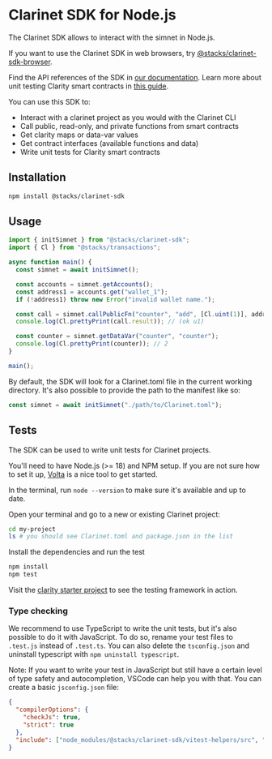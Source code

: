 # Clarinet SDK for Node.js

The Clarinet SDK allows to interact with the simnet in Node.js.

If you want to use the Clarinet SDK in web browsers, try [@stacks/clarinet-sdk-browser](https://www.npmjs.com/package/@stacks/clarinet-sdk-browser).

Find the API references of the SDK in [our documentation](https://docs.hiro.so/stacks/clarinet-js-sdk).
Learn more about unit testing Clarity smart contracts in [this guide](https://docs.hiro.so/stacks/clarinet-js-sdk).

You can use this SDK to:

- Interact with a clarinet project as you would with the Clarinet CLI
- Call public, read-only, and private functions from smart contracts
- Get clarity maps or data-var values
- Get contract interfaces (available functions and data)
- Write unit tests for Clarity smart contracts

## Installation

```sh
npm install @stacks/clarinet-sdk
```

## Usage

```ts
import { initSimnet } from "@stacks/clarinet-sdk";
import { Cl } from "@stacks/transactions";

async function main() {
  const simnet = await initSimnet();

  const accounts = simnet.getAccounts();
  const address1 = accounts.get("wallet_1");
  if (!address1) throw new Error("invalid wallet name.");

  const call = simnet.callPublicFn("counter", "add", [Cl.uint(1)], address1);
  console.log(Cl.prettyPrint(call.result)); // (ok u1)

  const counter = simnet.getDataVar("counter", "counter");
  console.log(Cl.prettyPrint(counter)); // 2
}

main();
```

By default, the SDK will look for a Clarinet.toml file in the current working directory.
It's also possible to provide the path to the manifest like so:

```ts
const simnet = await initSimnet("./path/to/Clarinet.toml");
```

## Tests

The SDK can be used to write unit tests for Clarinet projects.

You'll need to have Node.js (>= 18) and NPM setup. If you are not sure how to set it up, [Volta](https://volta.sh/) is a nice tool to get started.

In the terminal, run `node --version` to make sure it's available and up to date.

Open your terminal and go to a new or existing Clarinet project:

```sh
cd my-project
ls # you should see Clarinet.toml and package.json in the list
```

Install the dependencies and run the test

```sh
npm install
npm test
```

Visit the [clarity starter project](https://github.com/hirosystems/clarity-starter) to see the testing framework in action.

### Type checking

We recommend to use TypeScript to write the unit tests, but it's also possible to do it with JavaScript. To do so, rename your test files to `.test.js` instead of `.test.ts`. You can also delete the `tsconfig.json` and uninstall typescript with `npm uninstall typescript`.

Note: If you want to write your test in JavaScript but still have a certain level of type safety and autocompletion, VSCode can help you with that. You can create a basic `jsconfig.json` file:

```json
{
  "compilerOptions": {
    "checkJs": true,
    "strict": true
  },
  "include": ["node_modules/@stacks/clarinet-sdk/vitest-helpers/src", "unit-tests"]
}
```
